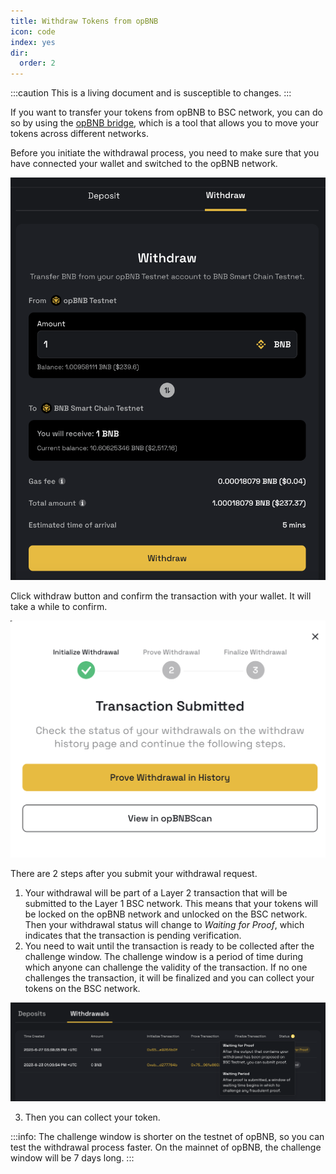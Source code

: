 ```yaml
---
title: Withdraw Tokens from opBNB
icon: code
index: yes
dir:
  order: 2
---
```


:::caution 
This is a living document and is susceptible to changes. 
:::

If you want to transfer your tokens from opBNB to BSC network, you can do so by using the [opBNB bridge](https://opbnb-testnet-bridge.bnbchain.org/), which is a tool that allows you to move your tokens across different networks.

Before you initiate the withdrawal process, you need to make sure that you have connected your wallet and switched to the opBNB network.

![image-20230627173117461](../../static/img/withdraw.png)

Click withdraw button and confirm the transaction with your wallet. It will take a while to confirm.

![image-20230627173904354](../../static/img/withdraw-confirm.png)

There are 2 steps after you submit your withdrawal request. 

1. Your withdrawal will be part of a Layer 2 transaction that will be submitted to the Layer 1 BSC network. This means that your tokens will be locked on the opBNB network and unlocked on the BSC network. Then your withdrawal status will change to *Waiting for Proof*, which indicates that the transaction is pending verification.
2. You need to wait until the transaction is ready to be collected after the challenge window. The challenge window is a period of time during which anyone can challenge the validity of the transaction. If no one challenges the transaction, it will be finalized and you can collect your tokens on the BSC network.

![image-20230627174136393](../../static/img/withdraw-status.png)

3. Then you can collect your token. 

:::info:
The challenge window is shorter on the testnet of opBNB, so you can test the withdrawal process faster. On the mainnet of opBNB, the challenge window will be 7 days long.
:::

<!-- ## What is the withdrawal confirmation time?

The withdrawal confirmation time is XXX . -->